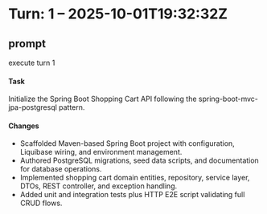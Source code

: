 # Turn: 1 – 2025-10-01T19:32:32Z

## prompt
execute turn 1

#### Task
Initialize the Spring Boot Shopping Cart API following the spring-boot-mvc-jpa-postgresql pattern.

#### Changes
- Scaffolded Maven-based Spring Boot project with configuration, Liquibase wiring, and environment management.
- Authored PostgreSQL migrations, seed data scripts, and documentation for database operations.
- Implemented shopping cart domain entities, repository, service layer, DTOs, REST controller, and exception handling.
- Added unit and integration tests plus HTTP E2E script validating full CRUD flows.
